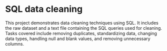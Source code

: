 # SQL data cleaning 

This project demonstrates data cleaning techniques using SQL. It includes the raw dataset and a text file containing the SQL queries used for cleaning. Tasks covered include removing duplicates, standardizing data, changing data types, handling null and blank values, and removing unnecessary columns.

